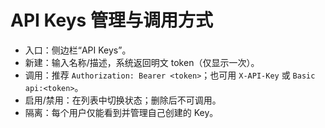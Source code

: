 # API Keys 管理与调用方式

- 入口：侧边栏“API Keys”。
- 新建：输入名称/描述，系统返回明文 token（仅显示一次）。
- 调用：推荐 `Authorization: Bearer <token>`；也可用 `X-API-Key` 或 `Basic api:<token>`。
- 启用/禁用：在列表中切换状态；删除后不可调用。
- 隔离：每个用户仅能看到并管理自己创建的 Key。
